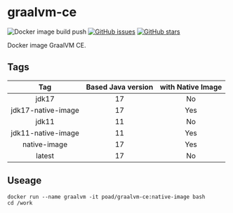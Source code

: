 # graalvm-ce

![Docker image build push](https://github.com/poad/graalvm-ce/workflows/Docker%20image%20build%20push/badge.svg?branch=main)
[![GitHub issues](https://img.shields.io/github/issues/poad/graalvm-ce.svg "GitHub issues")](https://github.com/poad/graalvm-ce)
[![GitHub stars](https://img.shields.io/github/stars/poad/graalvm-ce.svg "GitHub stars")](https://github.com/poad/graalvm-ce)

Docker image GraalVM CE.

## Tags

| Tag | Based Java version | with Native Image |
|:---:|:---:|:---:|
| jdk17 | 17  | No  |
| jdk17-native-image | 17  | Yes |
| jdk11 | 11 | No  |
| jdk11-native-image | 11  | Yes |
| native-image | 17 | Yes |
| latest | 17 | No  |

## Useage

```$sh
docker run --name graalvm -it poad/graalvm-ce:native-image bash
cd /work
```

